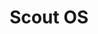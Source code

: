 ---
title: Scout OS
description: Nocode/lowcode agent builder framework.
link: https://www.scoutos.com/
github: https://github.com/scoutos/scoutos-typescript-sdk
---